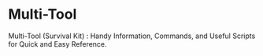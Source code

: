 # Multi-Tool
Multi-Tool (Survival Kit) : Handy Information, Commands, and Useful Scripts for Quick and Easy Reference.

